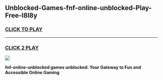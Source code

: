 
## Unblocked-Games-fnf-online-unblocked-Play-Free-l8l8y
<h3>
<a href="https://premium76.site?title=fnf-online-unblocked&ref=19M">CLICK TO PLAY</a></h3>
<hr>

<h3>
<a href="https://premium76.site?title=fnf-online-unblocked&ref=19M">CLICK 2 PLAY</a>
  
</h3>

<a href="https://premium76.site?title=fnf-online-unblocked&ref=19M"><img src="https://clearcache.store/games.png"></a>


**fnf-online-unblocked games unblocked: Your Gateway to Fun and Accessible Online Gaming**
